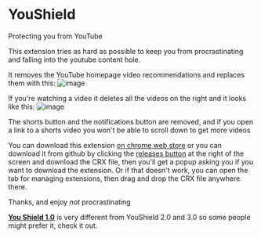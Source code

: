 # YouShield

Protecting you from YouTube

This extension tries as hard as possible to keep you from procrastinating and falling into the youtube content hole.

It removes the YouTube homepage video recommendations and replaces them with this:
![image](https://user-images.githubusercontent.com/82272898/210769744-260a9130-fa8c-4eda-935b-accdf78a3516.png)

If you're watching a video it deletes all the videos on the right and it looks like this:
![image](https://user-images.githubusercontent.com/82272898/210769774-63ef743f-214c-4c15-8e05-7cc1944f9a4f.png)

The shorts button and the notifications button are removed, and if you open a link to a shorts video you won't be able to scroll down to get more videos

You can download this extension [on chrome web store](https://chrome.google.com/webstore/detail/youshield/iohilpdcenclcjbjbebbjgpiimobkpje) or you can download it from github by clicking the [releases button](https://github.com/ZXTube/YouShield/releases) at the right of the screen and download the CRX file, then you'll get a popup asking you if you want to download the extension. Or if that doesn't work, you can open the tab for managing extensions, then drag and drop the CRX file anywhere there.

Thanks, and enjoy *not* procrastinating

[**You Shield 1.0**](https://github.com/ZXTube/YouShield/releases/tag/1.0) is very different from YouShield 2.0 and 3.0 so some people might prefer it, check it out.

